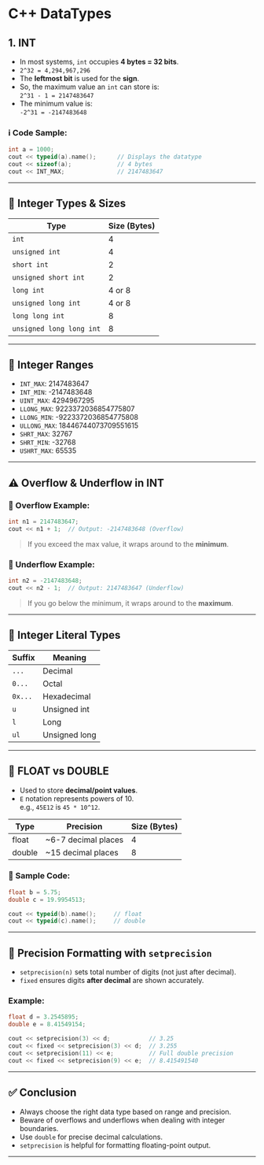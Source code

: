 # C++ DataTypes

## 1. INT

- In most systems, `int` occupies **4 bytes = 32 bits**.
- `2^32 = 4,294,967,296`
- The **leftmost bit** is used for the **sign**.
- So, the maximum value an `int` can store is:  
  `2^31 - 1 = 2147483647`
- The minimum value is:  
  `-2^31 = -2147483648`

### ℹ️ Code Sample:
```cpp
int a = 1000;
cout << typeid(a).name();      // Displays the datatype
cout << sizeof(a);             // 4 bytes
cout << INT_MAX;               // 2147483647
```

---

## 📏 Integer Types & Sizes

| Type                        | Size (Bytes) |
|-----------------------------|--------------|
| `int`                      | 4            |
| `unsigned int`            | 4            |
| `short int`               | 2            |
| `unsigned short int`      | 2            |
| `long int`                | 4 or 8       |
| `unsigned long int`       | 4 or 8       |
| `long long int`           | 8            |
| `unsigned long long int`  | 8            |

---

## 🔢 Integer Ranges

- `INT_MAX`: 2147483647  
- `INT_MIN`: -2147483648  
- `UINT_MAX`: 4294967295  
- `LLONG_MAX`: 9223372036854775807  
- `LLONG_MIN`: -9223372036854775808  
- `ULLONG_MAX`: 18446744073709551615  
- `SHRT_MAX`: 32767  
- `SHRT_MIN`: -32768  
- `USHRT_MAX`: 65535  

---

## ⚠️ Overflow & Underflow in INT

### 🔼 Overflow Example:
```cpp
int n1 = 2147483647;
cout << n1 + 1;  // Output: -2147483648 (Overflow)
```

> If you exceed the max value, it wraps around to the **minimum**.

### 🔽 Underflow Example:
```cpp
int n2 = -2147483648;
cout << n2 - 1;  // Output: 2147483647 (Underflow)
```

> If you go below the minimum, it wraps around to the **maximum**.

---

## 🧾 Integer Literal Types

| Suffix  | Meaning            |
|---------|--------------------|
| `...`   | Decimal            |
| `0...`  | Octal              |
| `0x...` | Hexadecimal        |
| `u`     | Unsigned int       |
| `l`     | Long               |
| `ul`    | Unsigned long      |

---

## 🔬 FLOAT vs DOUBLE

- Used to store **decimal/point values**.
- `E` notation represents powers of 10.  
  e.g., `45E12` is `45 * 10^12`.

| Type    | Precision              | Size (Bytes) |
|---------|------------------------|--------------|
| float   | ~6-7 decimal places     | 4            |
| double  | ~15 decimal places      | 8            |

### 🧪 Sample Code:
```cpp
float b = 5.75;
double c = 19.9954513;

cout << typeid(b).name();     // float
cout << typeid(c).name();     // double
```

---

## 🎯 Precision Formatting with `setprecision`

- `setprecision(n)` sets total number of digits (not just after decimal).
- `fixed` ensures digits **after decimal** are shown accurately.

### Example:
```cpp
float d = 3.2545895;
double e = 8.41549154;

cout << setprecision(3) << d;           // 3.25
cout << fixed << setprecision(3) << d;  // 3.255
cout << setprecision(11) << e;          // Full double precision
cout << fixed << setprecision(9) << e;  // 8.415491540
```

---

## ✅ Conclusion

- Always choose the right data type based on range and precision.
- Beware of overflows and underflows when dealing with integer boundaries.
- Use `double` for precise decimal calculations.
- `setprecision` is helpful for formatting floating-point output.

---
